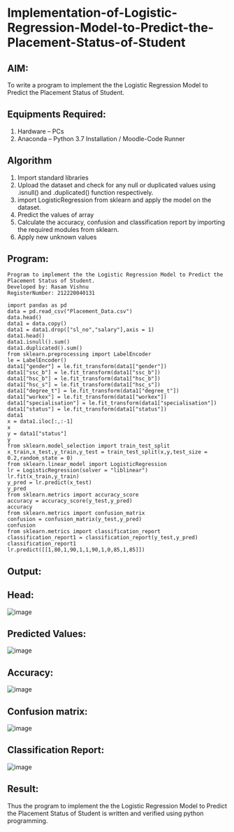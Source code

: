 # Implementation-of-Logistic-Regression-Model-to-Predict-the-Placement-Status-of-Student

## AIM:
To write a program to implement the the Logistic Regression Model to Predict the Placement Status of Student.

## Equipments Required:
1. Hardware – PCs
2. Anaconda – Python 3.7 Installation / Moodle-Code Runner

## Algorithm
1. Import standard libraries
2. Upload the dataset and check for any null or duplicated values using .isnull() and .duplicated() function respectively.
3. import LogisticRegression from sklearn and apply the model on the dataset.
4. Predict the values of array
5. Calculate the accuracy, confusion and classification report by importing the required modules from sklearn.
6. Apply new unknown values

## Program:
~~~
Program to implement the the Logistic Regression Model to Predict the Placement Status of Student.
Developed by: Rasam Vishnu 
RegisterNumber: 212220040131

import pandas as pd
data = pd.read_csv("Placement_Data.csv")
data.head()
data1 = data.copy()
data1 = data1.drop(["sl_no","salary"],axis = 1)
data1.head()
data1.isnull().sum()
data1.duplicated().sum()
from sklearn.preprocessing import LabelEncoder
le = LabelEncoder()
data1["gender"] = le.fit_transform(data1["gender"])
data1["ssc_b"] = le.fit_transform(data1["ssc_b"])
data1["hsc_b"] = le.fit_transform(data1["hsc_b"])
data1["hsc_s"] = le.fit_transform(data1["hsc_s"])
data1["degree_t"] = le.fit_transform(data1["degree_t"])
data1["workex"] = le.fit_transform(data1["workex"])
data1["specialisation"] = le.fit_transform(data1["specialisation"])
data1["status"] = le.fit_transform(data1["status"])
data1
x = data1.iloc[:,:-1]
x
y = data1["status"]
y
from sklearn.model_selection import train_test_split
x_train,x_test,y_train,y_test = train_test_split(x,y,test_size = 0.2,random_state = 0)
from sklearn.linear_model import LogisticRegression
lr = LogisticRegression(solver = "liblinear")
lr.fit(x_train,y_train)
y_pred = lr.predict(x_test)
y_pred
from sklearn.metrics import accuracy_score
accuracy = accuracy_score(y_test,y_pred)
accuracy
from sklearn.metrics import confusion_matrix
confusion = confusion_matrix(y_test,y_pred)
confusion
from sklearn.metrics import classification_report
classification_report1 = classification_report(y_test,y_pred)
classification_report1
lr.predict([[1,80,1,90,1,1,90,1,0,85,1,85]])
~~~


## Output:
## Head:
![image](https://user-images.githubusercontent.com/103240414/172992063-8f4bd6e8-c443-45c0-b03f-06cc9ca1bbf8.png)
## Predicted Values:
![image](https://user-images.githubusercontent.com/103240414/172992176-3476534a-d1db-47ce-9d12-f0339c4b7f19.png)
## Accuracy:
![image](https://user-images.githubusercontent.com/103240414/172992227-97befa1d-83df-42dd-91dc-61efb393f16a.png)
## Confusion matrix:
![image](https://user-images.githubusercontent.com/103240414/172992280-1fbbd9a1-f34f-46e6-8c60-a6f32cb63459.png)
## Classification Report:
![image](https://user-images.githubusercontent.com/103240414/172992323-a254e4c6-ea41-4e44-9dd0-2a790f763f07.png)




## Result:
Thus the program to implement the the Logistic Regression Model to Predict the Placement Status of Student is written and verified using python programming.
